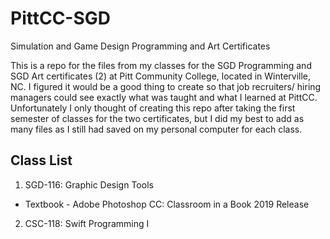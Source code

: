 # PittCC-SGD
Simulation and Game Design Programming and Art Certificates

This is a repo for the files from my classes for the SGD Programming and SGD Art certificates (2) at Pitt Community College, located in Winterville, NC. I figured it would be a good thing to create so that job recruiters/ hiring managers could see exactly what was taught and what I learned at PittCC. Unfortunately I only thought of creating this repo after taking the first semester of classes for the two certificates, but I did my best to add as many files as I still had saved on my personal computer for each class.

## Class List

1. SGD-116: Graphic Design Tools 
  * Textbook - Adobe Photoshop CC: Classroom in a Book 2019 Release
2. CSC-118: Swift Programming I
